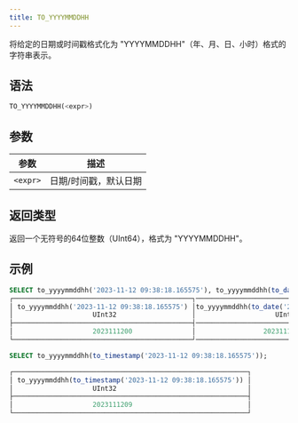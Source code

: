 ```yaml
---
title: TO_YYYYMMDDHH
---
```


将给定的日期或时间戳格式化为 "YYYYMMDDHH"（年、月、日、小时）格式的字符串表示。

## 语法

```sql
TO_YYYYMMDDHH(<expr>)
```

## 参数

| 参数      | 描述                        |
|-----------|-----------------------------|
| `<expr>`  | 日期/时间戳，默认日期        |

## 返回类型

返回一个无符号的64位整数（UInt64），格式为 "YYYYMMDDHH"。

## 示例

```sql
SELECT to_yyyymmddhh('2023-11-12 09:38:18.165575'), to_yyyymmddhh(to_date('2023-11-12 09:38:18.165575'));
┌─────────────────────────────────────────────┐─────────────────────────────────────────────────────┐
│ to_yyyymmddhh('2023-11-12 09:38:18.165575') │to_yyyymmddhh(to_date('2023-11-12 09:38:18.165575')  │
│                    UInt32                   │                    UInt32                           │
├─────────────────────────────────────────────┤─────────────────────────────────────────────────────┤
│                    2023111200               │                 2023111200                          │    
└─────────────────────────────────────────────┘─────────────────────────────────────────────────────┘

SELECT to_yyyymmddhh(to_timestamp('2023-11-12 09:38:18.165575'));

┌───────────────────────────────────────────────────────────┐
│ to_yyyymmddhh(to_timestamp('2023-11-12 09:38:18.165575')) │
│                    UInt32                                 │  
├───────────────────────────────────────────────────────────┤
│                    2023111209                             │     
└───────────────────────────────────────────────────────────┘

```